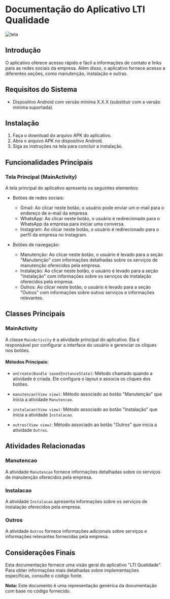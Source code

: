 # Documentação do Aplicativo LTI Qualidade
![tela](https://github.com/Gerleidson/LTIQualidade/assets/88213553/5ec931a2-df4d-4d9a-997a-439f0fd30502)


## Introdução

O aplicativo oferece acesso rápido e fácil a informações de contato e links para as redes sociais da empresa. Além disso, o aplicativo fornece acesso a diferentes seções, como manutenção, instalação e outras.

## Requisitos do Sistema

- Dispositivo Android com versão mínima X.X.X (substituir com a versão mínima suportada).

## Instalação

1. Faça o download do arquivo APK do aplicativo.
2. Abra o arquivo APK no dispositivo Android.
3. Siga as instruções na tela para concluir a instalação.

## Funcionalidades Principais

### Tela Principal (MainActivity)

A tela principal do aplicativo apresenta os seguintes elementos:

- Botões de redes sociais:
  - Gmail: Ao clicar neste botão, o usuário pode enviar um e-mail para o endereço de e-mail da empresa.
  - WhatsApp: Ao clicar neste botão, o usuário é redirecionado para o WhatsApp da empresa para iniciar uma conversa.
  - Instagram: Ao clicar neste botão, o usuário é redirecionado para o perfil da empresa no Instagram.

- Botões de navegação:
  - Manutenção: Ao clicar neste botão, o usuário é levado para a seção "Manutenção" com informações detalhadas sobre os serviços de manutenção oferecidos pela empresa.
  - Instalação: Ao clicar neste botão, o usuário é levado para a seção "Instalação" com informações sobre os serviços de instalação oferecidos pela empresa.
  - Outros: Ao clicar neste botão, o usuário é levado para a seção "Outros" com informações sobre outros serviços e informações relevantes.

## Classes Principais

### MainActivity

A classe `MainActivity` é a atividade principal do aplicativo. Ela é responsável por configurar a interface do usuário e gerenciar os cliques nos botões.

#### Métodos Principais:

- `onCreate(Bundle savedInstanceState)`: Método chamado quando a atividade é criada. Ele configura o layout e associa os cliques dos botões.

- `manutencao(View view)`: Método associado ao botão "Manutenção" que inicia a atividade `Manutencao`.

- `instalacao(View view)`: Método associado ao botão "Instalação" que inicia a atividade `Instalacao`.

- `outros(View view)`: Método associado ao botão "Outros" que inicia a atividade `Outros`.

## Atividades Relacionadas

### Manutencao

A atividade `Manutencao` fornece informações detalhadas sobre os serviços de manutenção oferecidos pela empresa.

### Instalacao

A atividade `Instalacao` apresenta informações sobre os serviços de instalação oferecidos pela empresa.

### Outros

A atividade `Outros` fornece informações adicionais sobre serviços e informações relevantes fornecidas pela empresa.

## Considerações Finais

Esta documentação fornece uma visão geral do aplicativo "LTI Qualidade". Para obter informações mais detalhadas sobre implementações específicas, consulte o código fonte.

**Nota:** Este documento é uma representação genérica da documentação com base no código fornecido.
